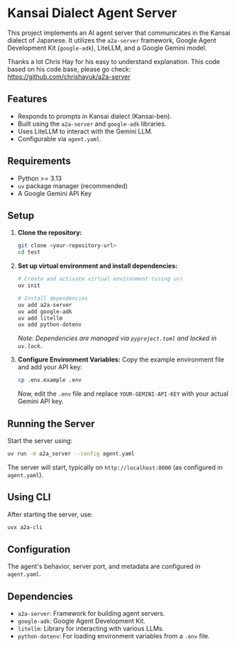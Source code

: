 # Kansai Dialect Agent Server

This project implements an AI agent server that communicates in the Kansai dialect of Japanese. It utilizes the `a2a-server` framework, Google Agent Development Kit (`google-adk`), LiteLLM, and a Google Gemini model.

Thanks a lot Chris Hay for his easy to understand explanation.
This code based on his code base, please go check:
https://github.com/chrishayuk/a2a-server

## Features

*   Responds to prompts in Kansai dialect (Kansai-ben).
*   Built using the `a2a-server` and `google-adk` libraries.
*   Uses LiteLLM to interact with the Gemini LLM.
*   Configurable via `agent.yaml`.

## Requirements

*   Python >= 3.13
*   `uv` package manager (recommended)
*   A Google Gemini API Key

## Setup

1.  **Clone the repository:**
    ```bash
    git clone <your-repository-url>
    cd test
    ```

2.  **Set up virtual environment and install dependencies:**
    ```bash
    # Create and activate virtual environment (using uv)
    uv init
    
    # Install dependencies
    uv add a2a-server
    uv add google-adk
    uv add litellm
    uv add python-dotenv
    ```
    *Note: Dependencies are managed via `pyproject.toml` and locked in `uv.lock`.*

3.  **Configure Environment Variables:**
    Copy the example environment file and add your API key:
    ```bash
    cp .env.example .env
    ```
    Now, edit the `.env` file and replace `YOUR-GEMINI-API-KEY` with your actual Gemini API key.

## Running the Server

Start the server using:

```bash
uv run -m a2a_server --config agent.yaml 
```

The server will start, typically on `http://localhost:8000` (as configured in `agent.yaml`).

## Using CLI

After starting the server, use:

```bash
uvx a2a-cli
```

## Configuration

The agent's behavior, server port, and metadata are configured in `agent.yaml`.

## Dependencies

*   `a2a-server`: Framework for building agent servers.
*   `google-adk`: Google Agent Development Kit.
*   `litellm`: Library for interacting with various LLMs.
*   `python-dotenv`: For loading environment variables from a `.env` file.
